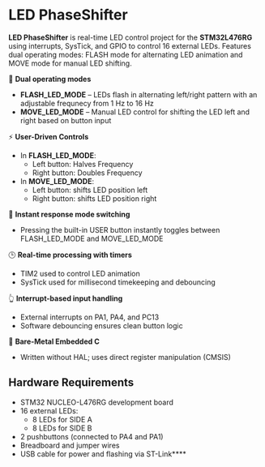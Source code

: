 # LED PhaseShifter

**LED PhaseShifter** is real-time LED control project for the **STM32L476RG** using interrupts, SysTick, and GPIO to control 16 external LEDs. Features dual operating modes: FLASH mode for alternating LED animation and MOVE mode for manual LED shifting.



🔄 **Dual operating modes**
  - **FLASH_LED_MODE** – LEDs flash in alternating left/right pattern with an adjustable frequnecy from 1 Hz to 16 Hz
  - **MOVE_LED_MODE** – Manual LED control for shifting the LED left and right based on button input

⚡ **User-Driven Controls**
- In **FLASH_LED_MODE**:
  - Left button: Halves Frequency
  - Right button: Doubles Frequency
- In **MOVE_LED_MODE**:
  - Left button: shifts LED position left
  - Right button: shifts LED position right

🔁 **Instant response mode switching**
 - Pressing the built-in USER button instantly toggles between FLASH_LED_MODE and MOVE_LED_MODE

🕒 **Real-time processing with timers**
  - TIM2 used to control LED animation
  - SysTick used for millisecond timekeeping and debouncing
    
👆 **Interrupt-based input handling**
  - External interrupts on PA1, PA4, and PC13
  - Software debouncing ensures clean button logic
    
🧪 **Bare-Metal Embedded C**
  - Written without HAL; uses direct register manipulation (CMSIS)


## Hardware Requirements
- STM32 NUCLEO-L476RG development board
- 16 external LEDs:
  - 8 LEDs for SIDE A
  - 8 LEDs for SIDE B
- 2 pushbuttons (connected to PA4 and PA1)
- Breadboard and jumper wires
- USB cable for power and flashing via ST-Link****
